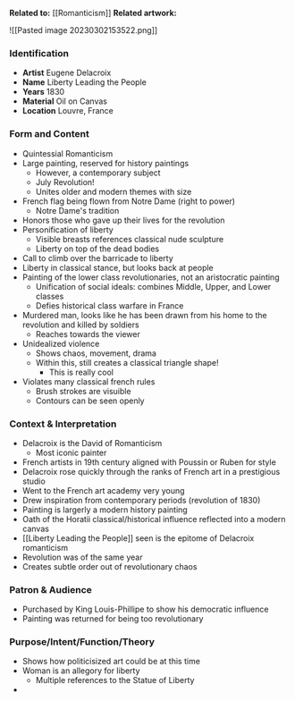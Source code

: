 **Related to:** [[Romanticism]]
**Related artwork:** 

![[Pasted image 20230302153522.png]]

### Identification
- **Artist** Eugene Delacroix
- **Name** Liberty Leading the People
- **Years** 1830
- **Material** Oil on Canvas
- **Location** Louvre, France

### Form and Content
- Quintessial Romanticism
- Large painting, reserved for history paintings
	- However, a contemporary subject
	- July Revolution!
	- Unites older and modern themes with size
- French flag being flown from Notre Dame (right to power)
	- Notre Dame's tradition
- Honors those who gave up their lives for the revolution
- Personification of liberty
	- Visible breasts references classical nude sculpture
	- Liberty on top of the dead bodies
- Call to climb over the barricade to liberty
- Liberty in classical stance, but looks back at people
- Painting of the lower class revolutionaries, not an aristocratic painting
	- Unification of social ideals: combines Middle, Upper, and Lower classes
	- Defies historical class warfare in France
- Murdered man, looks like he has been drawn from his home to the revolution and killed by soldiers
	- Reaches towards the viewer
- Unidealized violence
	- Shows chaos, movement, drama
	- Within this, still creates a classical triangle shape!
		- This is really cool
- Violates many classical french rules
	- Brush strokes are visuible
	- Contours can be seen openly

### Context & Interpretation
- Delacroix is the David of Romanticism
	- Most iconic painter
- French artists in 19th century aligned with Poussin or Ruben for style
- Delacroix rose quickly through the ranks of French art in a prestigious studio
- Went to the French art academy very young
- Drew inspiration from contemporary periods (revolution of 1830)
- Painting is largerly a modern history painting
- Oath of the Horatii classical/historical influence reflected into a modern canvas
- [[Liberty Leading the People]] seen is the epitome of Delacroix romanticism
- Revolution was of the same year
- Creates subtle order out of revolutionary chaos

### Patron & Audience
- Purchased by King Louis-Phillipe to show his democratic influence
- Painting was returned for being too revolutionary

### Purpose/Intent/Function/Theory
- Shows how politicisized art could be at this time 
- Woman is an allegory for liberty
	- Multiple references to the Statue of Liberty
- 